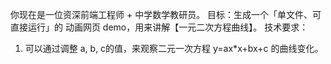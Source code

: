 你现在是一位资深前端工程师 + 中学数学教研员。
目标：生成一个「单文件、可直接运行」的 动画网页 demo，用来讲解【一元二次方程曲线】。
技术要求：


1) 可以通过调整 a, b, c的值，来观察二元一次方程 y=ax*x+bx+c 的曲线变化。
